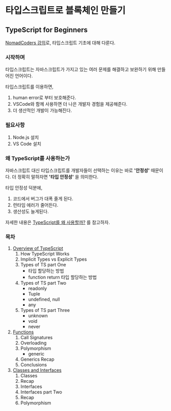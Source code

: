 # 타입스크립트로 블록체인 만들기
## TypeScript for Beginners

[NomadCoders 강의](https://nomadcoders.co/typescript-for-beginners)로, 타입스크립트 기초에 대해 다룬다.

### 시작하며

타입스크립트는 자바스크립트가 가지고 있는 여러 문제를 해결하고 보완하기 위해 만들어진 언어이다.

타입스크립트를 이용하면,
1. human error로 부터 보호해준다.
2. VSCode와 함께 사용하면 더 나은 개발자 경험을 제공해준다.
3. 더 생산적인 개발이 가능해진다.

### 필요사항

1. Node.js 설치
2. VS Code 설치

### 왜 TypeScript를 사용하는가

자바스크립트 대신 타입스크립트를 개발자들이 선택하는 이유는 바로 **'안정성'** 때문이다. 더 정확히 말하자면 **'타입 안정성'** 을 의미한다.

타입 안정성 덕분에,
1. 코드에서 버그가 대폭 줄게 된다.
2. 런타임 에러가 줄어든다.
3. 생산성도 늘게된다.

자세한 내용은 [TypeScript를 왜 사용할까?](https://nollae.github.io/posts/ts-01/) 를 참고하자.


### 목차

1. [Overview of TypeScript](./01_00_Overview.md)
    1. How TypeScript Works
    2. Implicit Types vs Explicit Types
    3. Types of TS part One
        - 타입 할당하는 방법
        - function return 타입 할당하는 방법
    4. Types of TS part Two
        - readonly
        - Tuple
        - undefined, null
        - any
    5. Types of TS part Three
        - unknown
        - void
        - never
2. [Functions](./02_00_Functions.md)
    1. Call Signatures
    2. Overloading
    3. Polymorphism
        - generic
    4. Generics Recap
    5. Conclusions
3. [Classes and Interfaces](./03_00_Class_Interface.md)
    1. Classes
    2. Recap
    3. Interfaces
    4. Interfaces part Two
    5. Recap
    6. Polymorphism